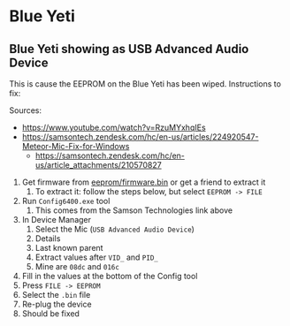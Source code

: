 # Blue Yeti

## Blue Yeti showing as USB Advanced Audio Device

This is cause the EEPROM on the Blue Yeti has been wiped. Instructions to fix:

Sources:
* <https://www.youtube.com/watch?v=RzuMYxhqIEs>
* <https://samsontech.zendesk.com/hc/en-us/articles/224920547-Meteor-Mic-Fix-for-Windows>
    * <https://samsontech.zendesk.com/hc/en-us/article_attachments/210570827>

1. Get firmware from [eeprom/firmware.bin](eeprom/firmware.bin) or get a friend to extract it
    1. To extract it: follow the steps below, but select `EEPROM -> FILE`
2. Run `Config6400.exe` tool
    1. This comes from the Samson Technologies link above
3. In Device Manager
    1. Select the Mic (`USB Advanced Audio Device`)
    2. Details
    3. Last known parent
    4. Extract values after `VID_` and `PID_` 
    5. Mine are `08dc` and `016c`
4. Fill in the values at the bottom of the Config tool
5. Press `FILE -> EEPROM`
6. Select the `.bin` file
7. Re-plug the device
8. Should be fixed
